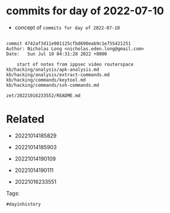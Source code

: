 # commits for day of 2022-07-10

- concept of `commits for day of 2022-07-10`

```

commit 4742af3d11e901125cfbd690eab9c1e755421251
Author: Nicholas Long <nicholas.eden.long@gmail.com>
Date:   Sun Jul 10 04:31:28 2022 +0000

    start of notes from ippsec video routerspace
kb/hacking/analysis/apk-analysis.md
kb/hacking/analysis/extract-commands.md
kb/hacking/commands/keytool.md
kb/hacking/commands/ssh-commands.md
```

` zet/20221016233552/README.md `

# Related

- 20221014185829

- 20221014185903

- 20221014190109

- 20221014190111

- 20221016233551

Tags:

    #dayinhistory
